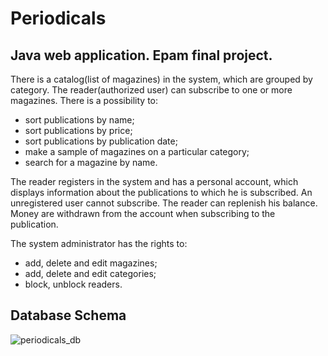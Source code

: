 # Periodicals
## Java web application. Epam final project.

There is a catalog(list of magazines) in the system, which are grouped by category.
The reader(authorized user) can subscribe to one or more magazines. There is a possibility to:
- sort publications by name;
- sort publications by price;
- sort publications by publication date;
- make a sample of magazines on a particular category;
- search for a magazine by name. 

The reader registers in the system and has a personal account, which displays information about the publications to which he is subscribed. An unregistered user cannot subscribe.
The reader can replenish his balance. Money are withdrawn from the account when subscribing to the publication.

The system administrator has the rights to:
- add, delete and edit magazines;
- add, delete and edit categories;
- block, unblock readers.

## Database Schema

![periodicals_db](https://user-images.githubusercontent.com/103146175/162561684-6590048c-18ae-412a-8049-436433fe17c4.jpg)
